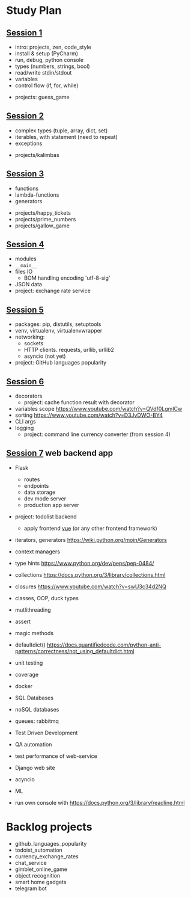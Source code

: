# Study Plan

## [Session 1](sessions/1/)
- intro: projects, zen, code_style
- install & setup (PyCharm)
- run, debug, python console
- types (numbers, strings, bool)
- read/write stdin/stdout
- variables
- control flow (if, for, while)
+ projects: guess_game

## [Session 2](sessions/2/)
- complex types (tuple, array, dict, set)
- iterables, with statement (need to repeat)
- exceptions
+ projects/kalimbas

## [Session 3](sessions/3/)
- functions
- lambda-functions 
- generators 
+ projects/happy_tickets
+ projects/prime_numbers
+ projects/gallow_game

## [Session 4](sessions/4/)
- modules
- `__main__`
- files IO
  - BOM handling encoding 'utf-8-sig'
- JSON data
- project:  exchange rate service

## [Session 5](sessions/5/)
- packages: pip, distutils, setuptools
- venv, virtualenv, virtualenvwrapper 
- networking: 
  - sockets
  - HTTP clients. requests, urllib, urllib2
  - asyncio (not yet)
- project: GitHub languages popularity

## [Session 6](sessions/6/)
- decorators
  - project: cache function result with decorator
- variables scope https://www.youtube.com/watch?v=QVdf0LgmICw 
- sorting https://www.youtube.com/watch?v=D3JvDWO-BY4
- CLI args
- logging
  - project: command line currency converter (from session 4)  

## [Session 7](sessions/7/) web backend app
- Flask
  - routes
  - endpoints
  - data storage
  - dev mode server
  - production app server
- project: todolist backend 
  - apply frontend [vue](https://ru.vuejs.org/v2/examples/todomvc.html) (or any other frontend framework)


- iterators, generators https://wiki.python.org/moin/Generators
- context managers 

- type hints https://www.python.org/dev/peps/pep-0484/

- collections https://docs.python.org/3/library/collections.html
- closures https://www.youtube.com/watch?v=swU3c34d2NQ
- classes, OOP, duck types
- mutlithreading
- assert
- magic methods
- defaultdict() https://docs.quantifiedcode.com/python-anti-patterns/correctness/not_using_defaultdict.html
- unit testing
- coverage
- docker

- SQL Databases
- noSQL databases
- queues: rabbitmq

- Test Driven Development
- QA automation
- test performance of web-service
- Django web site

- acyncio
- ML

- run own console with https://docs.python.org/3/library/readline.html

# Backlog projects
+ github_languages_popularity
+ todoist_automation
+ currency_exchange_rates
+ chat_service
+ gimblet_online_game
+ object recognition
+ smart home gadgets
+ telegram bot
